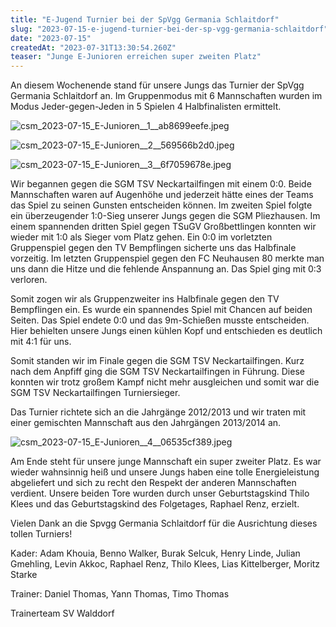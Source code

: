 ```yaml
---
title: "E-Jugend Turnier bei der SpVgg Germania Schlaitdorf"
slug: "2023-07-15-e-jugend-turnier-bei-der-sp-vgg-germania-schlaitdorf"
date: "2023-07-15"
createdAt: "2023-07-31T13:30:54.260Z"
teaser: "Junge E-Junioren erreichen super zweiten Platz"
---
```

An diesem Wochenende stand für unsere Jungs das Turnier der SpVgg Germania Schlaitdorf an. Im Gruppenmodus mit 6 Mannschaften wurden im Modus Jeder-gegen-Jeden in 5 Spielen 4 Halbfinalisten ermittelt.

![csm_2023-07-15_E-Junioren__1__ab8699eefe.jpeg](/uploads/csm_2023_07_15_E_Junioren_1_ab8699eefe_47e7846f93.jpeg)

![csm_2023-07-15_E-Junioren__2__569566b2d0.jpeg](/uploads/csm_2023_07_15_E_Junioren_2_569566b2d0_3e4f489564.jpeg)

![csm_2023-07-15_E-Junioren__3__6f7059678e.jpeg](/uploads/csm_2023_07_15_E_Junioren_3_6f7059678e_12356e3f78.jpeg)

Wir begannen gegen die SGM TSV Neckartailfingen mit einem 0:0. Beide Mannschaften waren auf Augenhöhe und jederzeit hätte eines der Teams das Spiel zu seinen Gunsten entscheiden können. Im zweiten Spiel folgte ein überzeugender 1:0-Sieg unserer Jungs gegen die SGM Pliezhausen. Im einem spannenden dritten Spiel gegen TSuGV Großbettlingen konnten wir wieder mit 1:0 als Sieger vom Platz gehen. Ein 0:0 im vorletzten Gruppenspiel gegen den TV Bempflingen sicherte uns das Halbfinale vorzeitig. Im letzten Gruppenspiel gegen den FC Neuhausen 80 merkte man uns dann die Hitze und die fehlende Anspannung an. Das Spiel ging mit 0:3 verloren.

Somit zogen wir als Gruppenzweiter ins Halbfinale gegen den TV Bempflingen ein. Es wurde ein spannendes Spiel mit Chancen auf beiden Seiten. Das Spiel endete 0:0 und das 9m-Schießen musste entscheiden. Hier behielten unsere Jungs einen kühlen Kopf und entschieden es deutlich mit 4:1 für uns.

Somit standen wir im Finale gegen die SGM TSV Neckartailfingen. Kurz nach dem Anpfiff ging die SGM TSV Neckartailfingen in Führung. Diese konnten wir trotz großem Kampf nicht mehr ausgleichen und somit war die SGM TSV Neckartailfingen Turniersieger.

Das Turnier richtete sich an die Jahrgänge 2012/2013 und wir traten mit einer gemischten Mannschaft aus den Jahrgängen 2013/2014 an.

![csm_2023-07-15_E-Junioren__4__06535cf389.jpeg](/uploads/csm_2023_07_15_E_Junioren_4_06535cf389_770e494831.jpeg)

Am Ende steht für unsere junge Mannschaft ein super zweiter Platz. Es war wieder wahnsinnig heiß und unsere Jungs haben eine tolle Energieleistung abgeliefert und sich zu recht den Respekt der anderen Mannschaften verdient. Unsere beiden Tore wurden durch unser Geburtstagskind Thilo Klees und das Geburtstagskind des Folgetages, Raphael Renz, erzielt.

Vielen Dank an die Spvgg Germania Schlaitdorf für die Ausrichtung dieses tollen Turniers!

Kader: Adam Khouia, Benno Walker, Burak Selcuk, Henry Linde, Julian Gmehling, Levin Akkoc, Raphael Renz, Thilo Klees, Lias Kittelberger, Moritz Starke

Trainer: Daniel Thomas, Yann Thomas, Timo Thomas

Trainerteam SV Walddorf
